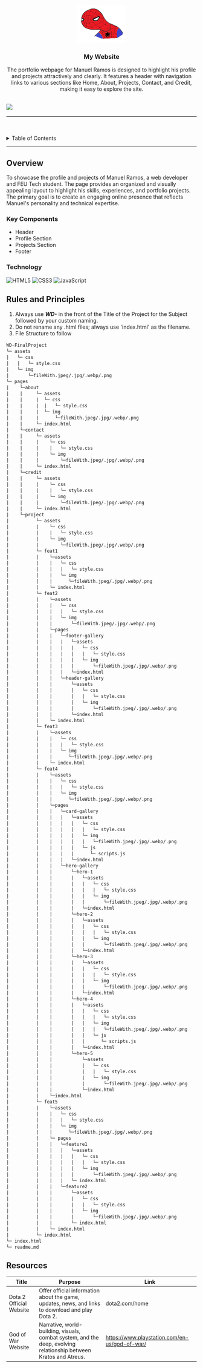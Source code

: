 <a name="readme-top">

<br/>

<br />
<div align="center">
  <a href="https://github.com/urfavbatman/">
  <!-- TODO: If you want to add logo or banner you can add it here -->
    <img src="/assets/img/spooder.png" alt="spooder" width="130" height="100">
  </a>
<!-- TODO: Change Title to the name of the title of your Project -->
  <h3 align="center">My Website</h3>
</div>
<!-- TODO: Make a short description -->
<div align="center">
 The portfolio webpage for Manuel Ramos is designed to highlight his profile and projects attractively and clearly. It features a header with navigation links to various sections like Home, About, Projects, Contact, and Credit, making it easy to explore the site.
</div>

<br />

<!-- TODO: Change the zyx-0314 into your github username  -->
<!-- TODO: Change the WD-Template-Project into the same name of your folder -->
![](https://visit-counter.vercel.app/counter.png?page=urfavbatman/WD-FinalProject)

---

<br />
<br />

<!-- TODO: If you want to add more layers for your readme -->
<details>
  <summary>Table of Contents</summary>
  <ol>
    <li>
      <a href="#overview">Overview</a>
      <ol>
        <li>
          <a href="#key-components">Key Components</a>
        </li>
        <li>
          <a href="#technology">Technology</a>
        </li>
      </ol>
    </li>
    <li>
      <a href="#rules-and-principles">Rules and Principles</a>
    </li>
    <li>
      <a href="#resources">Resources</a>
    </li>
  </ol>
</details>

---

## Overview

<!-- TODO: To be changed -->
<!-- The following are just sample -->

To showcase the profile and projects of Manuel Ramos, a web developer and FEU Tech student. The page provides an organized and visually appealing layout to highlight his skills, experiences, and portfolio projects. The primary goal is to create an engaging online presence that reflects Manuel's personality and technical expertise.




### Key Components
<!-- TODO: List of Key Components -->
<!-- The following are just sample -->
- Header
- Profile Section
- Projects Section
- Footer

### Technology
<!-- TODO: List of Technology Used -->
![HTML5](https://img.shields.io/badge/HTML-E34F26?style=for-the-badge&logo=html5&logoColor=white)
![CSS3](https://img.shields.io/badge/CSS-1572B6?style=for-the-badge&logo=css3&logoColor=white)
![JavaScript](https://img.shields.io/badge/JavaScript-F7DF1E?style=for-the-badge&logo=javascript&logoColor=white)

## Rules and Principles
1. Always use ***WD-*** in the front of the Title of the Project for the Subject followed by your custom naming.
2. Do not rename any .html files; always use 'index.html' as the filename.
3. File Structure to follow

```
WD-FinalProject
└─ assets
|   └─ css
|   |   └─ style.css
|   └─ img
|       └─fileWith.jpeg/.jpg/.webp/.png    
└─ pages
|    └─about
|    |     └─ assets
|    |     |  └─ css
|    |     |  |   └─ style.css
|    |     |  └─ img
|    |     |      └─fileWith.jpeg/.jpg/.webp/.png
|    |     └─ index.html
|    └─contact
|    |     └─ assets
|    |     |    └─ css
|    |     |    |   └─ style.css
|    |     |    └─ img
|    |     |        └─fileWith.jpeg/.jpg/.webp/.png
|    |     └─ index.html
|    └─credit
|    |     └─ assets
|    |     |    └─ css
|    |     |    |   └─ style.css
|    |     |    └─ img
|    |     |        └─fileWith.jpeg/.jpg/.webp/.png
|    |     └─ index.html
|    └─project
|          └─ assets
|          |    └─ css
|          |    |   └─ style.css
|          |    └─ img
|          |        └─fileWith.jpeg/.jpg/.webp/.png
|          └─ feat1
|          |    └─assets
|          |    |   └─ css
|          |    |   |   └─ style.css
|          |    |   └─ img
|          |    |      └─fileWith.jpeg/.jpg/.webp/.png
|          |    └─ index.html
|          └─ feat2
|          |    └─assets
|          |    |   └─ css
|          |    |   |   └─ style.css
|          |    |   └─ img
|          |    |       └─fileWith.jpeg/.jpg/.webp/.png
|          |    └─pages
|          |    |   └─footer-gallery
|          |    |   |   └─assets
|          |    |   |   |   └─ css
|          |    |   |   |   |   └─ style.css
|          |    |   |   |   └─ img
|          |    |   |   |       └─fileWith.jpeg/.jpg/.webp/.png
|          |    |   |   └─index.html
|          |    |   └─header-gallery
|          |    |       └─assets
|          |    |       |   └─ css
|          |    |       |   |   └─ style.css
|          |    |       |   └─ img
|          |    |       |       └─fileWith.jpeg/.jpg/.webp/.png
|          |    |       └─index.html
|          |    └─ index.html
|          └─ feat3
|          |    └─assets
|          |    |   └─ css
|          |    |   |   └─ style.css
|          |    |   └─ img
|          |    |      └─fileWith.jpeg/.jpg/.webp/.png
|          |    └─ index.html
|          └─ feat4
|          |    └─assets
|          |    |   └─ css
|          |    |   |   └─ style.css
|          |    |   └─ img
|          |    |      └─fileWith.jpeg/.jpg/.webp/.png
|          |    └─pages
|          |    |   └─card-gallery
|          |    |   |   └─assets
|          |    |   |   |   └─ css
|          |    |   |   |   |   └─ style.css
|          |    |   |   |   └─ img
|          |    |   |   |   |   └─fileWith.jpeg/.jpg/.webp/.png
|          |    |   |   |   └─ js
|          |    |   |   |      └─ scripts.js
|          |    |   |   └─index.html
|          |    |   └─hero-gallery
|          |    |       └─hero-1
|          |    |       |   └─assets
|          |    |       |   |   └─ css
|          |    |       |   |   |   └─ style.css
|          |    |       |   |   └─ img
|          |    |       |   |       └─fileWith.jpeg/.jpg/.webp/.png
|          |    |       |   └─index.html
|          |    |       └─hero-2
|          |    |       |   └─assets
|          |    |       |   |   └─ css
|          |    |       |   |   |   └─ style.css
|          |    |       |   |   └─ img
|          |    |       |   |       └─fileWith.jpeg/.jpg/.webp/.png
|          |    |       |   └─index.html
|          |    |       └─hero-3
|          |    |       |   └─assets
|          |    |       |   |   └─ css
|          |    |       |   |   |   └─ style.css
|          |    |       |   |   └─ img
|          |    |       |   |       └─fileWith.jpeg/.jpg/.webp/.png
|          |    |       |   └─index.html
|          |    |       └─hero-4
|          |    |       |   └─assets
|          |    |       |   |   └─ css
|          |    |       |   |   |   └─ style.css
|          |    |       |   |   └─ img
|          |    |       |   |   |   └─fileWith.jpeg/.jpg/.webp/.png
|          |    |       |   |   └─ js
|          |    |       |   |      └─ scripts.js
|          |    |       |   └─index.html
|          |    |       └─hero-5
|          |    |           └─assets
|          |    |           |   └─ css
|          |    |           |   |   └─ style.css
|          |    |           |   └─ img
|          |    |           |       └─fileWith.jpeg/.jpg/.webp/.png
|          |    |           └─index.html
|          |    └─index.html
|          └─ feat5
|          |    └─assets
|          |    |   └─ css
|          |    |   |   └─ style.css
|          |    |   └─ img
|          |    |      └─fileWith.jpeg/.jpg/.webp/.png
|          |    └─ pages
|          |    |   └─feature1
|          |    |   |   └─assets
|          |    |   |   |   └─ css
|          |    |   |   |   |   └─ style.css
|          |    |   |   |   └─ img
|          |    |   |   |       └─fileWith.jpeg/.jpg/.webp/.png
|          |    |   |   └─ index.html
|          |    |   └─feature2
|          |    |       └─assets
|          |    |       |   └─ css
|          |    |       |   |   └─ style.css
|          |    |       |   └─ img
|          |    |       |       └─fileWith.jpeg/.jpg/.webp/.png
|          |    |       └─ index.html
|          |    └─ index.html
|          └─ index.html
└─ index.html
└─ readme.md
```

## Resources

<!-- TODO: Add References -->
| Title | Purpose | Link |
|-|-|-|
| Dota 2 Official Website | Offer official information about the game, updates, news, and links to download and play Dota 2. | dota2.com/home |
| God of War Website  | Narrative, world-building, visuals, combat system, and the deep, evolving relationship between Kratos and Atreus. | https://www.playstation.com/en-us/god-of-war/ |
